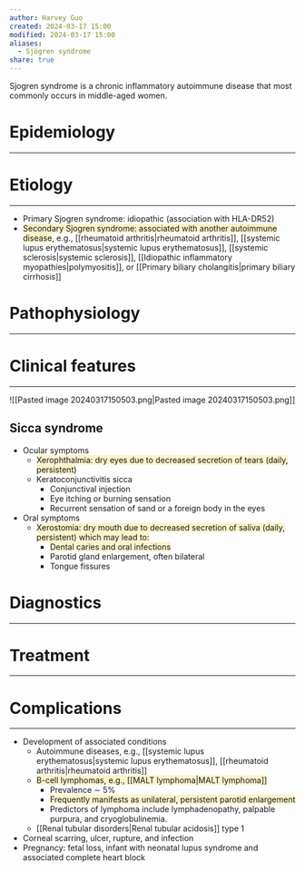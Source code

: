 ```yaml
---
author: Harvey Guo
created: 2024-03-17 15:00
modified: 2024-03-17 15:00
aliases:
  - Sjögren syndrome
share: true
---
```

Sjogren syndrome is a chronic inflammatory autoimmune disease that most commonly occurs in middle-aged women.
# Epidemiology
---


# Etiology
---
- Primary Sjogren syndrome: idiopathic (association with HLA-DR52) 
- <span style="background:rgba(240, 200, 0, 0.2)">Secondary Sjogren syndrome: associated with another autoimmune disease</span>, e.g., [[rheumatoid arthritis|rheumatoid arthritis]], [[systemic lupus erythematosus|systemic lupus erythematosus]], [[systemic sclerosis|systemic sclerosis]], [[Idiopathic inflammatory myopathies|polymyositis]], or [[Primary biliary cholangitis|primary biliary cirrhosis]] 

# Pathophysiology
---


# Clinical features
---
![[Pasted image 20240317150503.png|Pasted image 20240317150503.png]]
## Sicca syndrome
- Ocular symptoms
	- <span style="background:rgba(240, 200, 0, 0.2)">Xerophthalmia: dry eyes due to decreased secretion of tears (daily, persistent)</span>
	- Keratoconjunctivitis sicca
		- Conjunctival injection
		- Eye itching or burning sensation
		- Recurrent sensation of sand or a foreign body in the eyes
- Oral symptoms
	- <span style="background:rgba(240, 200, 0, 0.2)">Xerostomia: dry mouth due to decreased secretion of saliva (daily, persistent) which may lead to: </span>
		- <span style="background:rgba(240, 200, 0, 0.2)">Dental caries and oral infections </span>
		- Parotid gland enlargement, often bilateral
		- Tongue fissures
# Diagnostics
---


# Treatment
---

# Complications
---
- Development of associated conditions
	- Autoimmune diseases, e.g., [[systemic lupus erythematosus|systemic lupus erythematosus]], [[rheumatoid arthritis|rheumatoid arthritis]]
	- <span style="background:rgba(240, 200, 0, 0.2)">B-cell lymphomas, e.g., [[MALT lymphoma|MALT lymphoma]]</span>
		- Prevalence ∼ 5% 
		- <span style="background:rgba(240, 200, 0, 0.2)">Frequently manifests as unilateral, persistent parotid enlargement</span>
		- Predictors of lymphoma include lymphadenopathy, palpable purpura, and cryoglobulinemia.
	- [[Renal tubular disorders|Renal tubular acidosis]] type 1 
- Corneal scarring, ulcer, rupture, and infection
- Pregnancy: fetal loss, infant with neonatal lupus syndrome and associated complete heart block 

